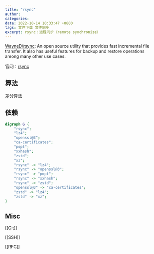 ```yaml
---
title: "rsync"
author:
categories:
date: 2022-10-14 10:33:47 +0800
tags: 文件下载 文件同步
excerpt: rsync：远程同步（remote synchronize）
---
```




[WayneD/rsync](https://github.com/WayneD/rsync): An open source utility that provides fast incremental file transfer. It also has useful features for backup and restore operations among many other use cases.

官网：[rsync](https://rsync.samba.org/)


## 算法

差分算法

## 依赖



```dot
digraph G {
    "rsync";
    "lz4";
    "openssl@3";
    "ca-certificates";
    "popt";
    "xxhash";
    "zstd";
    "xz";
    "rsync" -> "lz4";
    "rsync" -> "openssl@3";
    "rsync" -> "popt";
    "rsync" -> "xxhash";
    "rsync" -> "zstd";
    "openssl@3" -> "ca-certificates";
    "zstd" -> "lz4";
    "zstd" -> "xz";
}
```

## Misc

[[Git]]

[[SSH]]

[[RFC]]

